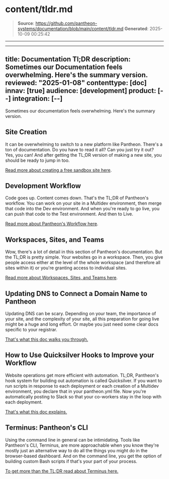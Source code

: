 # content/tldr.md

> **Source**: https://github.com/pantheon-systems/documentation/blob/main/content/tldr.md
> **Generated**: 2025-10-09 00:25:42

---

---
title: Documentation Tl;DR
description: Sometimes our Documentation feels overwhelming. Here's the summary version.
reviewed: "2025-01-08"
contenttype: [doc]
innav: [true]
audience: [development]
product: [--]
integration: [--]
---

Sometimes our documentation feels overwhelming. Here's the summary version.

## Site Creation

<Youtube src="1xGhhi6iGgw" title="Creating a Site on Pantheon - the TL;DR Version" />

It can be overwhelming to switch to a new platform like Pantheon. There's a ton of documentation. Do you have to read it all? Can you just try it out? Yes, you can! And after getting the TL;DR version of making a new site, you should be ready to jump in too.

[Read more about creating a free sandbox site here](/add-site-dashboard).

## Development Workflow

<Youtube src="gId4Yb5Qevk" title="Pantheon's Workflow - the TL;DR Version" />

Code goes up. Content comes down. That's the TL;DR of Pantheon's workflow. You can work on your site in a Multidev environment, then merge that code into the Dev environment. And when you're ready to go live, you can push that code to the Test environment. And then to Live.

[Read more about Pantheon's Workflow here](/pantheon-workflow).

##  Workspaces, Sites, and Teams

<Youtube src="kP4cfkY5sGw" title="Workspaces, Sites, and Teams - the TL;DR Version" />

Wow, there's a lot of detail in this section of Pantheon's documentation. But the TL;DR is pretty simple. Your websites go in a workspace. Then, you give people access either at the level of the whole workspace (and therefore all sites within it) or you're granting access to individual sites.

[Read more about Workspaces, Sites, and Teams here](/guides/account-mgmt/workspace-sites-teams).

##  Updating DNS to Connect a Domain Name to Pantheon

<Youtube src="ZJ3HaGJ8KAk" title="Updating DNS to Connect a Domain Name to Pantheon - the TL;DR Version" />

Updating DNS can be scary. Depending on your team, the importance of your site, and the complexity of your site, all this preparation for going live might be a huge and long effort. Or maybe you just need some clear docs specific to your registrar.

[That's what this doc walks you through.](/guides/launch/domains/)


## How to Use Quicksilver Hooks to Improve your Workflow

<Youtube src="kXKDEpOm_6w" title="Quicksilver Hooks - the TL;DR Version" />

Website operations get more efficient with automation. TL;DR, Pantheon's hook system for building out automation is called Quicksilver. If you want to run scripts in response to each deployment or each creation of a Multidev environment, you declare that in your pantheon.yml file. Now you're automatically posting to Slack so that your co-workers stay in the loop with each deployment.

[That's what this doc explains.](/guides/quicksilver/hooks)

##  Terminus: Pantheon's CLI

<Youtube src="Gy_sUqhTa3M" title="Terminus: Pantheon's CLI - the TL;DR Version" />

Using the command line in general can be intimidating. Tools like Pantheon's CLI, Terminus, are more approachable when you know they're mostly just an alternative way to do all the things you might do in the browser-based dashboard. And on the command line, you get the option of building custom Bash scripts if that's your part of your process.

[To get more than the TL;DR read about Terminus here.](/terminus)
